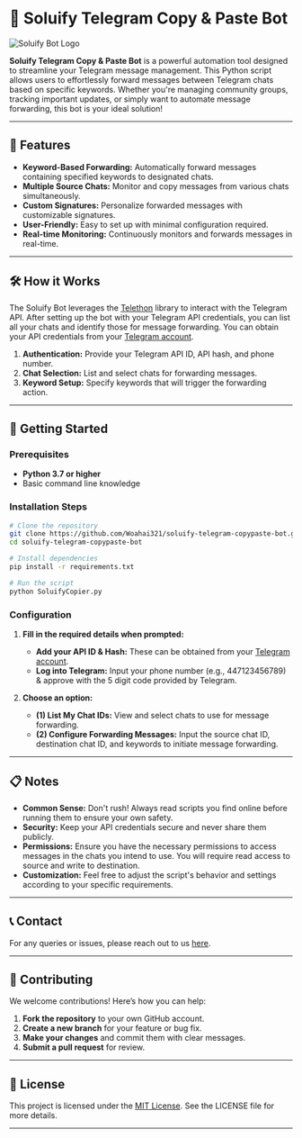 # 🚀 Soluify Telegram Copy & Paste Bot

![Soluify Bot Logo](https://share.woahlab.com/-Xsc9BSF47n)

**Soluify Telegram Copy & Paste Bot** is a powerful automation tool designed to streamline your Telegram message management. This Python script allows users to effortlessly forward messages between Telegram chats based on specific keywords. Whether you're managing community groups, tracking important updates, or simply want to automate message forwarding, this bot is your ideal solution!

---

## 🌟 Features

- **Keyword-Based Forwarding:** Automatically forward messages containing specified keywords to designated chats.
- **Multiple Source Chats:** Monitor and copy messages from various chats simultaneously.
- **Custom Signatures:** Personalize forwarded messages with customizable signatures.
- **User-Friendly:** Easy to set up with minimal configuration required.
- **Real-time Monitoring:** Continuously monitors and forwards messages in real-time.

---

## 🛠️ How it Works

The Soluify Bot leverages the [Telethon](https://github.com/LonamiWebs/Telethon) library to interact with the Telegram API. After setting up the bot with your Telegram API credentials, you can list all your chats and identify those for message forwarding. You can obtain your API credentials from your [Telegram account](https://my.telegram.org/apps).

1. **Authentication:** Provide your Telegram API ID, API hash, and phone number.
2. **Chat Selection:** List and select chats for forwarding messages.
3. **Keyword Setup:** Specify keywords that will trigger the forwarding action.

---

## 🔧 Getting Started

### Prerequisites

- **Python 3.7 or higher**
- Basic command line knowledge

### Installation Steps

```bash
# Clone the repository
git clone https://github.com/Woahai321/soluify-telegram-copypaste-bot.git
cd soluify-telegram-copypaste-bot

# Install dependencies
pip install -r requirements.txt

# Run the script
python SoluifyCopier.py
```

### Configuration

1. **Fill in the required details when prompted:**
    - **Add your API ID & Hash:** These can be obtained from your [Telegram account](https://my.telegram.org/apps).
    - **Log into Telegram:** Input your phone number (e.g., 447123456789) & approve with the 5 digit code provided by Telegram.

2. **Choose an option:**
    - **(1) List My Chat IDs:** View and select chats to use for message forwarding.
    - **(2) Configure Forwarding Messages:** Input the source chat ID, destination chat ID, and keywords to initiate message forwarding.
---

## 📋 Notes

- **Common Sense:** Don't rush! Always read scripts you find online before running them to ensure your own safety. 
- **Security:** Keep your API credentials secure and never share them publicly.
- **Permissions:** Ensure you have the necessary permissions to access messages in the chats you intend to use. You will require read access to source and write to destination.
- **Customization:** Feel free to adjust the script's behavior and settings according to your specific requirements.

---

## 📞 Contact

For any queries or issues, please reach out to us [here](https://soluify.com/contact/).

---

## 🤝 Contributing

We welcome contributions! Here’s how you can help:

1. **Fork the repository** to your own GitHub account.
2. **Create a new branch** for your feature or bug fix.
3. **Make your changes** and commit them with clear messages.
4. **Submit a pull request** for review.

---

## 📄 License

This project is licensed under the [MIT License](https://opensource.org/license/mit). See the LICENSE file for more details.

---